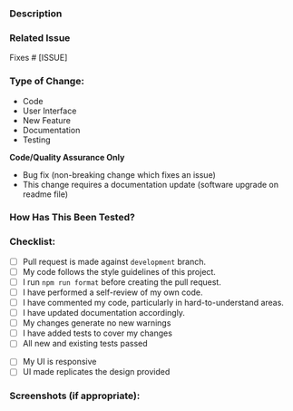 ### Description

<!--- Include a summary of the change and relevant motivation/context. List any dependencies that are required for this change. --->

### Related Issue

<!-- Use Fixes if this issue is related to a bug, else use closes to closes the issue -->

Fixes # [ISSUE]


### Type of Change:

<!--- **Delete irrelevant options.** --->

- Code
- User Interface
- New Feature
- Documentation
- Testing

**Code/Quality Assurance Only**
- Bug fix (non-breaking change which fixes an issue)
- This change requires a documentation update (software upgrade on readme file)


### How Has This Been Tested?

<!-- Describe the tests you ran to verify your changes. Provide instructions or GIFs so we can reproduce. List any relevant details for your test. -->


### Checklist:

<!-- **Delete irrelevant options.** -->

- [ ] Pull request is made against `development` branch.
- [ ] My code follows the style guidelines of this project.
- [ ] I run `npm run format` before creating the pull request.
- [ ] I have performed a self-review of my own code.
- [ ] I have commented my code, particularly in hard-to-understand areas.
- [ ] I have updated documentation accordingly.
- [ ] My changes generate no new warnings
- [ ] I have added tests to cover my changes
- [ ] All new and existing tests passed
<!-- For UI changes -->
- [ ] My UI is responsive
- [ ] UI made replicates the design provided

### Screenshots (if appropriate):
